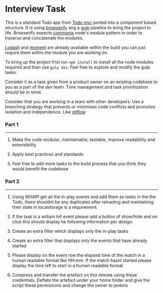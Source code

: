 # Interview Task

This is a standard Todo app from [Todo mvc](http://todomvc.com/) ported into a component based structure. It is using [browserify](http://browserify.org/) ang a [gulp](http://gulpjs.com/) pipeline to bring the project to life. Browserify expects [commonjs](https://nodejs.org/docs/latest/api/modules.html) node's module pattern in order to traverse and concatenate the modules. 

[Lodash](https://lodash.com/) and [moment](http://momentjs.com/) are already available within the build you can just require them within the module you are working on.

To bring up the project frist run `npm install` to install all the node modules required and then use `gulp dev`. Feel free to explore and modify the gulp tasks. 

Consider it as a task given from a product owner on an existing codebase to you as a part of the dev team. Time management and task prioritization should be in mind.

Consider that you are working in a team with other developers. Use a branching strategy that prevents or minimises code conflicts and promotes isolation and independence. Like [gitflow](http://nvie.com/posts/a-successful-git-branching-model/)

### Part 1
---

1. Make the code modular, maintainable, testable, improve readability and extensibility

2. Apply best practices and standards

3. Feel free to add more tasks to the build process that you think they would benefit the codebase

### Part 2
---

1. Using WHAPI get all the in-play events and add them as tasks in the the Todo, there shouldnt be any duplicates after reloading and maintaining their state in localstorage is a requirement.

2. If the task is a william hill event please add a button of show/hide and on click this should display he following information per design.

3. Create an extra filter which displays only the in-play tasks

4. Create an extra filter that displays only the events that have already started

5. Please display on the event row the elapsed time of the match in a human readable format like HH:mm. If the match hasnt started please display the time left to start in a human readable format

6. Compress and transfer the artefact on this remote using these credentials. Deflate the artefact under your home folder and give the script these permissions and change the owner to jenkins
